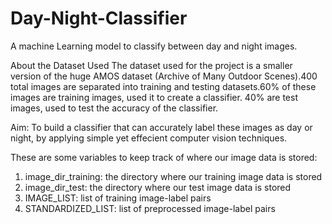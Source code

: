 # Day-Night-Classifier
A machine Learning model to classify between day and night images.

About the Dataset Used
The dataset used for the project is a smaller version of the huge AMOS dataset (Archive of Many Outdoor Scenes).400 total images are separated into training and testing datasets.60% of these images are training images, used it to create a classifier. 40% are test images, used to test the accuracy of the classifier.

Aim: To build a classifier that can accurately label these images as day or night, by applying simple yet effecient computer vision techniques.

These are some variables to keep track of where our image data is stored:
1. image_dir_training: the directory where our training image data is stored
2. image_dir_test: the directory where our test image data is stored
3. IMAGE_LIST: list of training image-label pairs
4. STANDARDIZED_LIST: list of preprocessed image-label pairs

